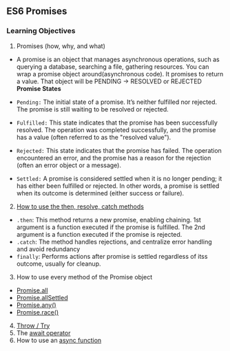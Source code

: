 ## ES6 Promises

### Learning Objectives
1. Promises (how, why, and what)
* A promise is an object that manages asynchronous operations, such as querying a database, searching a file, gathering resources. You can wrap a promise object around(asynchronous code). It promises to return a value. That object will be PENDING -> RESOLVED or REJECTED
**Promise States**
- `Pending:` The initial state of a promise. It’s neither fulfilled nor rejected. The promise is still waiting to be resolved or rejected.

- `Fulfilled:` This state indicates that the promise has been successfully resolved. The operation was completed successfully, and the promise has a value (often referred to as the "resolved value").

- `Rejected:` This state indicates that the promise has failed. The operation encountered an error, and the promise has a reason for the rejection (often an error object or a message).

- `Settled:` A promise is considered settled when it is no longer pending; it has either been fulfilled or rejected. In other words, a promise is settled when its outcome is determined (either success or failure).

2. [How to use the then, resolve, catch methods](https://www.youtube.com/watch?v=NOzi4wBHn0o)
- `.then`: This method returns a new promise, enabling chaining. 1st argument is a function executed if the promise is fulfilled. The 2nd argument is a function executed if the promise is rejected.
- `.catch`: The method handles rejections, and centralize error handling and avoid redundancy
- `finally`: Performs actions after promise is settled regardless of itss outcome, usually for cleanup.

3. How to use every method of the Promise object
* [Promise.all](https://developer.mozilla.org/en-US/docs/Web/JavaScript/Reference/Global_Objects/Promise/all)
* [Promise.allSettled](https://developer.mozilla.org/en-US/docs/Web/JavaScript/Reference/Global_Objects/Promise/allSettled)
* [Promise.any()](https://developer.mozilla.org/en-US/docs/Web/JavaScript/Reference/Global_Objects/Promise/any)
* [Promise.race()](https://developer.mozilla.org/en-US/docs/Web/JavaScript/Reference/Global_Objects/Promise/race)

4. [Throw / Try](https://developer.mozilla.org/en-US/docs/Web/JavaScript/Reference/Statements/throw)
5. The [await operator](https://developer.mozilla.org/en-US/docs/Web/JavaScript/Reference/Operators/await)
6. How to use an [async function](https://developer.mozilla.org/en-US/docs/Web/JavaScript/Reference/Statements/async_function)
